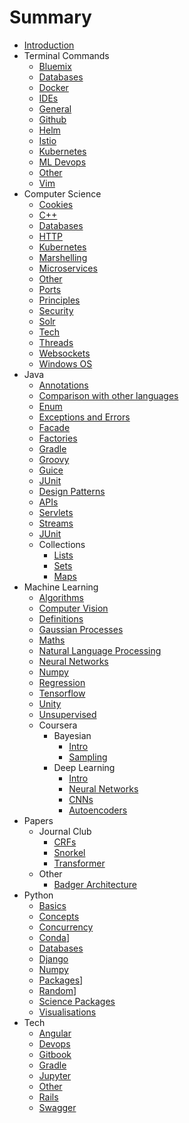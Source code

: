 # Summary

* [Introduction](README.md)
* Terminal Commands
	* [Bluemix](commands/bluemix-commands.md)
	* [Databases](commands/db.md)
	* [Docker](commands/docker-commands.md)
	* [IDEs](commands/eclipse-commands.md)
	* [General](commands/general-commands.md)
	* [Github](commands/github-commands.md)
	* [Helm](commands/helm-commands.md)
	* [Istio](commands/istio-commands.md)
	* [Kubernetes](commands/kubernetes-commands.md)
	* [ML Devops](commands/ml-devops.md)
	* [Other](commands/other.md)
	* [Vim](commands/vim-commands.md)
* Computer Science
	* [Cookies](compsci/cookies.md)
	* [C++](compsci/cpp.md)
	* [Databases](compsci/database-tech.md)
	* [HTTP](compsci/http.md)
	* [Kubernetes](compsci/kubernetes.md)
	* [Marshelling](compsci/marshelling.md)
	* [Microservices](compsci/microservices.md)
	* [Other](compsci/other.md)
	* [Ports](compsci/ports.md)
	* [Principles](compsci/principles.md)
	* [Security](compsci/security.md)
	* [Solr](compsci/solr.md)
	* [Tech](compsci/tech.md)
	* [Threads](compsci/threads.md)
	* [Websockets](compsci/websockets.md)
	* [Windows OS](compsci/windows.md)
* Java
	* [Annotations](java/annotations.md)
	* [Comparison with other languages](java/compare.md)
	* [Enum](java/enum.md)
	* [Exceptions and Errors](java/Exceptions-and-errors.md)
	* [Facade](java/facade.md)
	* [Factories](java/factories.md)
	* [Gradle](java/gradle.md)
	* [Groovy](java/groovy.md)
	* [Guice](java/guice.md)
	* [JUnit](java/junit.md)
	* [Design Patterns](java/design-patterns.md)
	* [APIs](java/apis.md)
	* [Servlets](java/servlets.md)
	* [Streams](java/streams.md)
	* [JUnit](java/junit.md)
	* Collections
		* [Lists](java/lists.md)
		* [Sets](java/sets.md)
		* [Maps](java/maps.md)
* Machine Learning
	* [Algorithms](ml/ml.md)
	* [Computer Vision](ml/computer_vision.md)
	* [Definitions](ml/definitions.md)
	* [Gaussian Processes](ml/gaussian-processes.md)
	* [Maths](ml/maths.md)
	* [Natural Language Processing](ml/nlp.md)
	* [Neural Networks](ml/nns.md)
	* [Numpy](ml/numpy.md)
	* [Regression](ml/regression.md)
	* [Tensorflow](ml/tensorflow.md)
	* [Unity](ml/unity.md)
	* [Unsupervised](ml/unsupervised.md)
	* Coursera
		* Bayesian
			* [Intro](ml/coursera/bayesian/week-1-intro.md)
			* [Sampling](ml/coursera/bayesian/week-4-sampling.md)
		* Deep Learning
			* [Intro](ml/coursera/deep-learning/week-1-intro.md)
			* [Neural Networks](ml/coursera/deep-learning/week-2-nns.md)
			* [CNNs](ml/coursera/deep-learning/week-3-cnns.md)
			* [Autoencoders](ml/coursera/deep-learning/week-4-cnns.md)
* Papers
	* Journal Club
		* [CRFs](papers/journal-club/crfs.md)
		* [Snorkel](papers/journal-club/snorkel.md)
		* [Transformer](papers/journal-club/transformer.md)
	* Other
		* [Badger Architecture](papers/other/badger.md)
* Python
	* [Basics](python/python.md)
	* [Concepts](python/concepts.md)
	* [Concurrency](python.concurrency.md)
	* [Conda](python/conda.md)]
	* [Databases](python/db.md)
	* [Django](python/django.md)
	* [Numpy](ml/numpy.md)
	* [Packages](python/packages.md)]
	* [Random](python/random.md)]
	* [Science Packages](python/sci-packs.md)
	* [Visualisations](python/visualisations.md)
* Tech
	* [Angular](tech/angular.md)
	* [Devops](tech/devops.md)
	* [Gitbook](tech/gitbook.md)
	* [Gradle](tech/gradle.md)
	* [Jupyter](tech/jupyter.md)
	* [Other](tech/other-tech.md)
	* [Rails](tech/rails.md)
	* [Swagger](tech/swagger.md)
